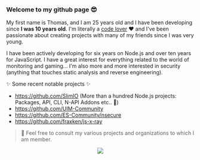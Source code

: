 ### Welcome to my github page 😎

My first name is Thomas, and I am 25 years old and I have been developing since **I was 10 years old**. I'm literally a [code lover](https://github.com/fraxken/VM-Resources) ❤️ and I've been passionate about creating projects with many of my friends since I was very young.

I have been actively developing for six years on Node.js and over ten years for JavaScript. I have a great interest for everything related to the world of monitoring and gaming... I'm also more and more interested in security (anything that touches static analysis and reverse engineering).

✨ Some recent notable projects ✨
- https://github.com/SlimIO (More than a hundred Node.js projects: Packages, API, CLI, N-API Addons etc.. 🚀)
- https://github.com/UIM-Community
- https://github.com/ES-Community/nsecure
- https://github.com/fraxken/js-x-ray

> 👀 Feel free to consult my various projects and organizations to which I am member.

<p align="center">
  <img src="https://media1.tenor.com/images/3b104583a0cb831457a49e5ba1eeab12/tenor.gif?itemid=5580377">
</p>
